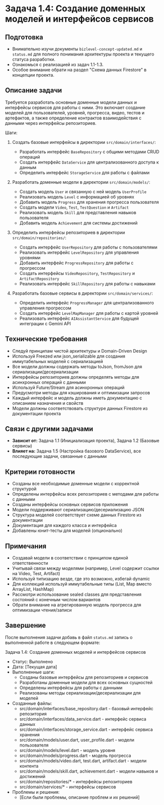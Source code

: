 # Задача 1.4: Создание доменных моделей и интерфейсов сервисов

## Подготовка
- Внимательно изучи документы `bizlevel-concept-updated.md` и `status.md` для полного понимания архитектуры проекта и текущего статуса разработки.
- Ознакомься с реализацией из задач 1.1-1.3.
- Особое внимание обрати на раздел "Схема данных Firestore" в концепции проекта.

## Описание задачи
Требуется разработать основные доменные модели данных и интерфейсы сервисов для работы с ними. Это включает создание моделей для пользователей, уровней, прогресса, видео, тестов и артефактов, а также определение контрактов взаимодействия с данными через интерфейсы репозиториев.

Шаги:
1. Создать базовые интерфейсы в директории `src/domain/interfaces/`:
   - Разработать интерфейс `BaseRepository` с общими методами CRUD операций
   - Создать интерфейс `DataService` для централизованного доступа к данным
   - Определить интерфейс `StorageService` для работы с файлами

2. Разработать доменные модели в директории `src/domain/models/`:
   - Создать модель `User` и связанную с ней модель `UserProfile`
   - Реализовать модель `Level` с информацией об уровнях
   - Добавить модель `Progress` для хранения прогресса пользователя
   - Создать модели `Video`, `Test`, `TestQuestion` и `Artifact`
   - Реализовать модель `Skill` для представления навыков пользователя
   - Добавить модель `Achievement` для системы достижений

3. Определить интерфейсы репозиториев в директории `src/domain/repositories/`:
   - Создать интерфейс `UserRepository` для работы с пользователями
   - Реализовать интерфейс `LevelRepository` для управления уровнями
   - Добавить интерфейс `ProgressRepository` для работы с прогрессом
   - Создать интерфейсы `VideoRepository`, `TestRepository` и `ArtifactRepository`
   - Реализовать интерфейс `SkillRepository` для работы с навыками

4. Разработать базовые сервисы в директории `src/domain/services/`:
   - Определить интерфейс `ProgressManager` для централизованного управления прогрессом
   - Создать интерфейс `LevelMapManager` для работы с картой уровней
   - Реализовать интерфейс `AIAssistantService` для будущей интеграции с Gemini API

## Технические требования
- Следуй принципам чистой архитектуры и Domain-Driven Design
- Используй Freezed или json_serializable для создания иммутабельных моделей с сериализацией
- Все модели должны содержать методы toJson, fromJson для сериализации/десериализации
- Интерфейсы репозиториев должны определять методы для асинхронных операций с данными
- Используй Future/Stream для асинхронных операций
- Предусмотри методы для кэширования и оптимизации запросов
- Каждый интерфейс и модель должны иметь документацию с описанием назначения и свойств
- Модели должны соответствовать структуре данных Firestore из документации проекта

## Связи с другими задачами
- **Зависит от:** Задача 1.1 (Инициализация проекта), Задача 1.2 (Базовые сервисы)
- **Влияет на:** Задача 1.5 (Настройка базового DataService), все последующие задачи, связанные с данными

## Критерии готовности
- Созданы все необходимые доменные модели с корректной структурой
- Определены интерфейсы всех репозиториев с методами для работы с данными
- Созданы интерфейсы основных сервисов приложения
- Модели поддерживают сериализацию/десериализацию JSON
- Структура моделей соответствует схеме данных Firestore из документации
- Документация для каждого класса и интерфейса
- Добавлены юнит-тесты для моделей (опционально)

## Примечания
- Создавай модели в соответствии с принципом единой ответственности
- Учитывай связи между моделями (например, Level содержит ссылки на Video, Test, Artifact)
- Используй типизацию везде, где это возможно, избегай dynamic
- Для коллекций используй иммутабельные типы (List, Map вместо ArrayList, HashMap)
- Рассмотри использование sealed classes для представления состояний с конечным числом вариантов
- Обрати внимание на агрегированную модель прогресса для оптимизации чтения/записи

## Завершение
После выполнения задачи добавь в файл `status.md` запись о выполненной работе в следующем формате:

Задача 1.4: Создание доменных моделей и интерфейсов сервисов
* Статус: Выполнено
* Дата: [Текущая дата]
* Выполненные шаги:
    * Созданы базовые интерфейсы для репозиториев и сервисов
    * Разработаны доменные модели для всех основных сущностей
    * Определены интерфейсы для работы с данными
    * Реализованы методы сериализации/десериализации для моделей
* Созданные файлы:
    * src/domain/interfaces/base_repository.dart - базовый интерфейс репозитория
    * src/domain/interfaces/data_service.dart - интерфейс сервиса данных
    * src/domain/interfaces/storage_service.dart - интерфейс сервиса хранения
    * src/domain/models/user.dart, user_profile.dart - модели пользователя
    * src/domain/models/level.dart - модель уровня
    * src/domain/models/progress.dart - модель прогресса
    * src/domain/models/video.dart, test.dart, artifact.dart - модели контента
    * src/domain/models/skill.dart, achievement.dart - модели навыков и достижений
    * src/domain/repositories/* - интерфейсы репозиториев
    * src/domain/services/* - интерфейсы сервисов
* Проблемы и решения:
    * [Если были проблемы, описание проблем и их решений]